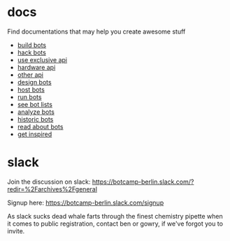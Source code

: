 # docs
Find documentations that may help you create awesome stuff

* <a href="https://github.com/BotcampBerlin/docs/blob/master/APIs/buildBots.md">build bots</a>
* <a href="https://github.com/BotcampBerlin/docs/blob/master/APIs/hackBots.md">hack bots</a>
* <a href="https://github.com/BotcampBerlin/docs/tree/master/APIs/exclusiveAPI">use exclusive api</a>
* <a href="https://github.com/BotcampBerlin/docs/blob/master/APIs/hardwareAPI.md">hardware api</a>
* <a href="https://github.com/BotcampBerlin/docs/blob/master/APIs/otherAPI.md">other api</a>
* <a href="https://github.com/BotcampBerlin/docs/blob/master/APIs/designbots.md">design bots</a>
* <a href="https://github.com/BotcampBerlin/docs/blob/master/APIs/hostbots.md">host bots</a>
* <a href="https://github.com/BotcampBerlin/docs/blob/master/APIs/runBots.md">run bots</a>
* <a href="https://github.com/BotcampBerlin/docs/blob/master/APIs/botLists.md">see bot lists</a>
* <a href="https://github.com/BotcampBerlin/docs/blob/master/APIs/analyzeBots.md">analyze bots</a>
* <a href="https://github.com/BotcampBerlin/docs/blob/master/APIs/historicBots.md">historic bots</a>
* <a href="https://github.com/BotcampBerlin/docs/blob/master/APIs/readBots.md">read about bots</a>
* <a href="https://github.com/BotcampBerlin/docs/blob/master/APIs/getInspired.md">get inspired</a>

# slack
Join the discussion on slack:
https://botcamp-berlin.slack.com/?redir=%2Farchives%2Fgeneral

Signup here:
https://botcamp-berlin.slack.com/signup

As slack sucks dead whale farts through the finest chemistry pipette when it comes to public registration, contact ben or gowry, if we've forgot you to invite.
